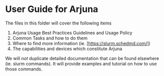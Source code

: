 # User Guide for Arjuna #

The files in this folder will cover the following items

1) Arjuna Usage Best Practices Guidelines and Usage Policy
2) Common Tasks and how to do them
3) Where to find more information (ie. [https://slurm.schedmd.com/])
4) The capabilities and devices which constitute Arjuna

We will *not* duplicate detailed documentation that can be found elsewhere
(ie. slurm commands). It will provide examples and tutorial on how to use those
commands.
